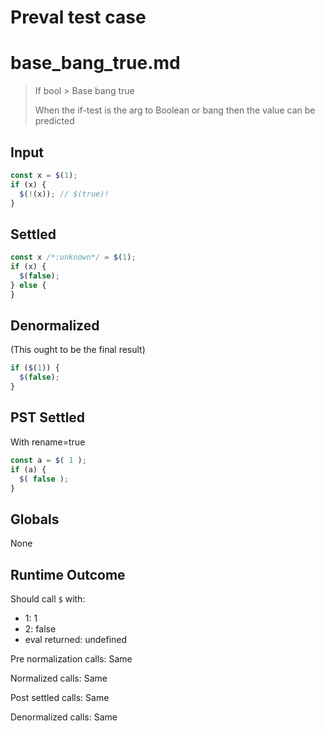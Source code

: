 # Preval test case

# base_bang_true.md

> If bool > Base bang true
>
> When the if-test is the arg to Boolean or bang then the value can be predicted

## Input

`````js filename=intro
const x = $(1);
if (x) {
  $(!(x)); // $(true)!
}
`````


## Settled


`````js filename=intro
const x /*:unknown*/ = $(1);
if (x) {
  $(false);
} else {
}
`````


## Denormalized
(This ought to be the final result)

`````js filename=intro
if ($(1)) {
  $(false);
}
`````


## PST Settled
With rename=true

`````js filename=intro
const a = $( 1 );
if (a) {
  $( false );
}
`````


## Globals


None


## Runtime Outcome


Should call `$` with:
 - 1: 1
 - 2: false
 - eval returned: undefined

Pre normalization calls: Same

Normalized calls: Same

Post settled calls: Same

Denormalized calls: Same
